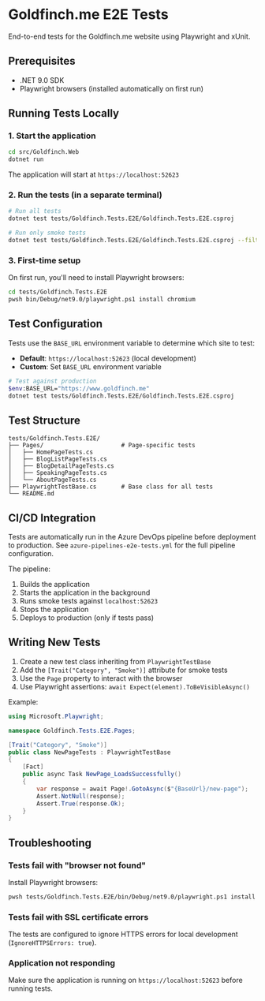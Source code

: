 # Goldfinch.me E2E Tests

End-to-end tests for the Goldfinch.me website using Playwright and xUnit.

## Prerequisites

- .NET 9.0 SDK
- Playwright browsers (installed automatically on first run)

## Running Tests Locally

### 1. Start the application

```bash
cd src/Goldfinch.Web
dotnet run
```

The application will start at `https://localhost:52623`

### 2. Run the tests (in a separate terminal)

```bash
# Run all tests
dotnet test tests/Goldfinch.Tests.E2E/Goldfinch.Tests.E2E.csproj

# Run only smoke tests
dotnet test tests/Goldfinch.Tests.E2E/Goldfinch.Tests.E2E.csproj --filter "Category=Smoke"
```

### 3. First-time setup

On first run, you'll need to install Playwright browsers:

```bash
cd tests/Goldfinch.Tests.E2E
pwsh bin/Debug/net9.0/playwright.ps1 install chromium
```

## Test Configuration

Tests use the `BASE_URL` environment variable to determine which site to test:

- **Default**: `https://localhost:52623` (local development)
- **Custom**: Set `BASE_URL` environment variable

```bash
# Test against production
$env:BASE_URL="https://www.goldfinch.me"
dotnet test tests/Goldfinch.Tests.E2E/Goldfinch.Tests.E2E.csproj
```

## Test Structure

```
tests/Goldfinch.Tests.E2E/
├── Pages/                      # Page-specific tests
│   ├── HomePageTests.cs
│   ├── BlogListPageTests.cs
│   ├── BlogDetailPageTests.cs
│   ├── SpeakingPageTests.cs
│   └── AboutPageTests.cs
├── PlaywrightTestBase.cs       # Base class for all tests
└── README.md
```

## CI/CD Integration

Tests are automatically run in the Azure DevOps pipeline before deployment to production. See `azure-pipelines-e2e-tests.yml` for the full pipeline configuration.

The pipeline:
1. Builds the application
2. Starts the application in the background
3. Runs smoke tests against `localhost:52623`
4. Stops the application
5. Deploys to production (only if tests pass)

## Writing New Tests

1. Create a new test class inheriting from `PlaywrightTestBase`
2. Add the `[Trait("Category", "Smoke")]` attribute for smoke tests
3. Use the `Page` property to interact with the browser
4. Use Playwright assertions: `await Expect(element).ToBeVisibleAsync()`

Example:

```csharp
using Microsoft.Playwright;

namespace Goldfinch.Tests.E2E.Pages;

[Trait("Category", "Smoke")]
public class NewPageTests : PlaywrightTestBase
{
    [Fact]
    public async Task NewPage_LoadsSuccessfully()
    {
        var response = await Page!.GotoAsync($"{BaseUrl}/new-page");
        Assert.NotNull(response);
        Assert.True(response.Ok);
    }
}
```

## Troubleshooting

### Tests fail with "browser not found"

Install Playwright browsers:
```bash
pwsh tests/Goldfinch.Tests.E2E/bin/Debug/net9.0/playwright.ps1 install
```

### Tests fail with SSL certificate errors

The tests are configured to ignore HTTPS errors for local development (`IgnoreHTTPSErrors: true`).

### Application not responding

Make sure the application is running on `https://localhost:52623` before running tests.
